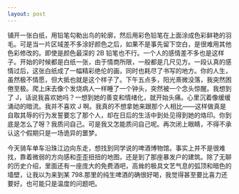 ```yaml
---
layout: post
---
```


铺开一张白纸，用铅笔勾勒出鸟的轮廓，然后用彩色铅笔在上面涂成色彩鲜艳的羽毛。可是当一片区域差不多涂好颜色之后，如果不是事先留下空白，是很难用其他色彩修改的。即使是颜色最深的 2B 铅笔也不行。一个人的感情差不多也是这样子。开始的时候都是白纸一张，由于情商所限，一般都是几尺见方。一段认真的感情过后，这张白纸成了一幅精彩绝伦的画，同时也耗尽了书写的地方。你的人生，虽然极不情愿，但大抵也就是这个样子了。下午五点多，阳光熹微没落，我突然困倦至极。爬上床去像个发烧病人一样睡了一个钟头，突然被一个念头惊醒。我想到了 J，话说我喜欢她吗？一想到她的善变和情绪化，就开始头痛。心里沉着像缓缓涌动的暗流。我并不喜欢 J 啊。我真的不想拿她来跟那个人相比——这样做真是自取其辱的行为发誓要忘了那个人，却在日后的生活中到处见得到她的烙印。你到底是怎么了呀？我质问自己。可是我又怎能质问自己呢。再次闭上眼睛，不得不承认这个假期只是一场诡异的噩梦。

今天骑车单车沿珠江边向东走，想找到同学说的啤酒博物馆。事实上并不是很难找，靠着微弱的方向感和歪歪扭扭的地图，还是到了那座暴发户的建筑。除了无聊的历史介绍，里面还有一座庞大的免费酒吧，高耸的极具文艺气息的弧顶和暗色的墙壁，让我以为来到某 798.那里的纯生啤酒的确很好喝，我觉得甚至要比喜力还要好。也可能只是温度的问题吧。
